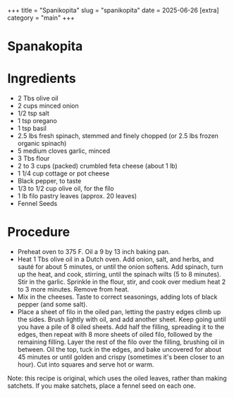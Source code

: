 ﻿+++
title = "Spanikopita"
slug = "spanikopita"
date = 2025-06-26
[extra]
  category = "main"
+++

# Spanakopita

# Ingredients
* 2 Tbs olive oil 
* 2 cups minced onion
* 1/2 tsp salt
* 1 tsp oregano
* 1 tsp basil
* 2.5 lbs fresh spinach, stemmed and finely chopped (or 2.5 lbs frozen organic spinach)
* 5 medium cloves garlic, minced
* 3 Tbs flour
* 2 to 3 cups (packed) crumbled feta cheese (about 1 lb)
* 1 1/4 cup cottage or pot cheese
* Black pepper, to taste
* 1/3 to 1/2 cup olive oil, for the filo
* 1 lb filo pastry leaves (approx. 20 leaves)
* Fennel Seeds

# Procedure
* Preheat oven to 375 F. Oil a 9 by 13 inch baking pan.
* Heat 1 Tbs olive oil in a Dutch oven. Add onion, salt, and herbs, and sauté for about 5 minutes, or until the onion softens. Add spinach, turn up the heat, and cook, stirring, until the spinach wilts (5 to 8 minutes). Stir in the garlic.
Sprinkle in the flour, stir, and cook over medium heat 2 to 3 more minutes. Remove from heat.
* Mix in the cheeses. Taste to correct seasonings, adding lots of black pepper (and some salt).
* Place a sheet of filo in the oiled pan, letting the pastry edges climb up the sides. Brush lightly with oil, and add another sheet. Keep going until you have a pile of 8 oiled sheets. Add half the filling, spreading it to the edges, then repeat with 8 more sheets of oiled filo, followed by the remaining filling. Layer the rest of the filo over the filling, brushing oil in between. Oil the top, tuck in the edges, and bake uncovered for about 45 minutes or until golden and crispy (sometimes it's been closer to an hour). Cut into squares and serve hot or warm. 

Note: this recipe is original, which uses the oiled leaves, rather than making satchets. If you make satchets, place a fennel seed on each one.